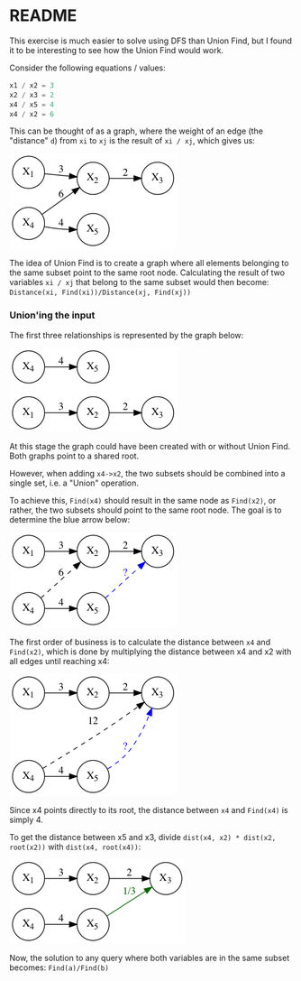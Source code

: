 # README

This exercise is much easier to solve using DFS than Union Find, but I found it to be interesting to see how the Union Find would work.

Consider the following equations / values:

```go
x1 / x2 = 3
x2 / x3 = 2
x4 / x5 = 4
x4 / x2 = 6
```

This can be thought of as a graph, where the weight of an edge (the "distance" `d`) from `xi` to `xj` is the result of `xi / xj`, which gives us:

![image](diag1.png)

The idea of Union Find is to create a graph where all elements belonging to the same subset point to the same root node. Calculating the result of two variables `xi / xj` that belong to the same subset would then become: `Distance(xi, Find(xi))/Distance(xj, Find(xj))`

### Union'ing the input

The first three relationships is represented by the graph below:

![image](diag4.png)

At this stage the graph could have been created with or without Union Find. Both graphs point to a shared root.

However, when adding `x4->x2`, the two subsets should be combined into a single set, i.e. a "Union" operation.

To achieve this, `Find(x4)` should result in the same node as `Find(x2)`, or rather, the two subsets should point to the same root node. The goal is to determine the blue arrow below:

![image](diag6.png)

The first order of business is to calculate the distance between `x4` and `Find(x2)`, which is done by multiplying the distance between x4 and x2 with all edges until reaching x4:

![image](diag7.png)

Since x4 points directly to its root, the distance between `x4` and `Find(x4)` is simply 4.

To get the distance between x5 and x3, divide `dist(x4, x2) * dist(x2, root(x2))` with `dist(x4, root(x4))`:

![image](diag8.png)

Now, the solution to any query where both variables are in the same subset becomes: `Find(a)/Find(b)`